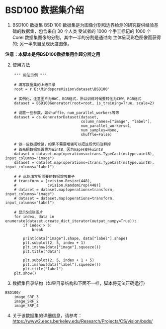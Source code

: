 # BSD100 数据集介绍

1. BSD100 数据集
BSD 100 数据集是为图像分割和边界检测的研究提供经验基础的数据集，包含来自 30 个人类
受试者的 1000 个手工标记的 1000 个 Corel 数据集图像的分割，其中一半的分割是通过向
主体呈现彩色图像而获得的; 另一半来自呈现灰度图像。

**注意：本脚本是将BSD100数据集用作超分辨之用**

2. 使用方法
```
    """ 用法示例 """

    # 填写数据集的上级目录
    root = r'E:\MindsporeVision\dataset\BSD100'

    # 实例化，注意图片为HWC、BGR格式，所以训练时候要转化为CHW、RGB格式
    dataset = BSD100Generator(root=root, is_training=True, scale=2)

    # 设置一些参数，如shuffle、num_parallel_workers等等
    dataset = ds.GeneratorDataset(dataset,
                                  column_names=["image", "label"],
                                  num_parallel_workers=1,
                                  num_samples=None,
                                  shuffle=False)

    # 做一些数据增强，如果不需要增强可以把这段代码注释掉
    # 首先把数据集设置为uint8，因为map只支持uint8
    dataset = dataset.map(operations=ctrans.TypeCast(mstype.uint8), input_columns="image")
    dataset = dataset.map(operations=ctrans.TypeCast(mstype.uint8), input_columns="label")

    # # 此处填写所需要的数据增强算子
    # transform = [cvision.Resize(448),
    #              cvision.RandomCrop(448)]
    # dataset = dataset.map(operations=transform, input_columns="image")
    # dataset = dataset.map(operations=transform, input_columns="label")

    # 显示5组张图片
    for index, data in enumerate(dataset.create_dict_iterator(output_numpy=True)):
        if index > 5:
            break

        print(data["image"].shape, data["label"].shape)
        plt.subplot(2, 5, index + 1)
        plt.imshow(data["image"].squeeze())
        plt.title("data")

        plt.subplot(2, 5, index + 1 + 5)
        plt.imshow(data["label"].squeeze())
        plt.title("label")
    plt.show()
```

3. 数据集目录结构（如果目录结构和下面不一样，脚本将无法正确运行）
```
BSD100/
    image_SRF_3
    image_SRF_2
    image_SRF_4
```

4. 关于该数据集的详细信息，请参考：https://www2.eecs.berkeley.edu/Research/Projects/CS/vision/bsds/
